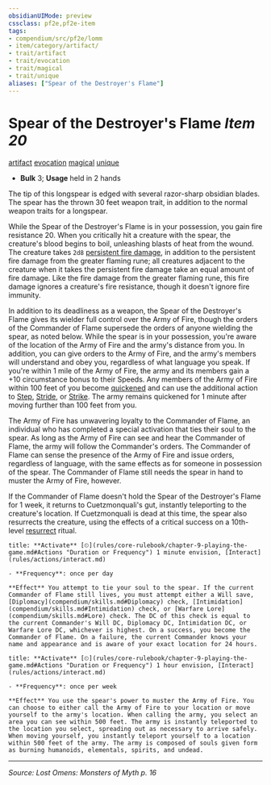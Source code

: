 ```yaml
---
obsidianUIMode: preview
cssclass: pf2e,pf2e-item
tags:
- compendium/src/pf2e/lomm
- item/category/artifact/
- trait/artifact
- trait/evocation
- trait/magical
- trait/unique
aliases: ["Spear of the Destroyer's Flame"]
---
```

# Spear of the Destroyer's Flame *Item 20*  
[artifact](artifact-gmg.md "Artifact Item Trait")  [evocation](evocation.md "Evocation School Trait")  [magical](magical.md "Magical Item Trait")  [unique](unique.md "Unique Rarity Trait")  

- **Bulk** 3; **Usage** held in 2 hands

The tip of this longspear is edged with several razor-sharp obsidian blades. The spear has the thrown 30 feet weapon trait, in addition to the normal weapon traits for a longspear.

While the Spear of the Destroyer's Flame is in your possession, you gain fire resistance 20. When you critically hit a creature with the spear, the creature's blood begins to boil, unleashing blasts of heat from the wound. The creature takes `2d8` [persistent fire damage](conditions.md#Persistent%20Damage), in addition to the persistent fire damage from the greater flaming rune; all creatures adjacent to the creature when it takes the persistent fire damage take an equal amount of fire damage. Like the fire damage from the greater flaming rune, this fire damage ignores a creature's fire resistance, though it doesn't ignore fire immunity.

In addition to its deadliness as a weapon, the Spear of the Destroyer's Flame gives its wielder full control over the Army of Fire, though the orders of the Commander of Flame supersede the orders of anyone wielding the spear, as noted below. While the spear is in your possession, you're aware of the location of the Army of Fire and the army's distance from you. In addition, you can give orders to the Army of Fire, and the army's members will understand and obey you, regardless of what language you speak. If you're within 1 mile of the Army of Fire, the army and its members gain a +10 circumstance bonus to their Speeds. Any members of the Army of Fire within 100 feet of you become [quickened](conditions.md#Quickened) and can use the additional action to [Step](step.md), [Stride](stride.md), or [Strike](strike.md). The army remains quickened for 1 minute after moving further than 100 feet from you.

The Army of Fire has unwavering loyalty to the Commander of Flame, an individual who has completed a special activation that ties their soul to the spear. As long as the Army of Fire can see and hear the Commander of Flame, the army will follow the Commander's orders. The Commander of Flame can sense the presence of the Army of Fire and issue orders, regardless of language, with the same effects as for someone in possession of the spear. The Commander of Flame still needs the spear in hand to muster the Army of Fire, however.

If the Commander of Flame doesn't hold the Spear of the Destroyer's Flame for 1 week, it returns to Cuetzmonquali's gut, instantly teleporting to the creature's location. If Cuetzmonquali is dead at this time, the spear also resurrects the creature, using the effects of a critical success on a 10th-level [resurrect](resurrect.md) ritual.

```ad-embed-ability
title: **Activate** [⏲](rules/core-rulebook/chapter-9-playing-the-game.md#Actions "Duration or Frequency") 1 minute envision, [Interact](rules/actions/interact.md)

- **Frequency**: once per day

**Effect** You attempt to tie your soul to the spear. If the current Commander of Flame still lives, you must attempt either a Will save, [Diplomacy](compendium/skills.md#Diplomacy) check, [Intimidation](compendium/skills.md#Intimidation) check, or [Warfare Lore](compendium/skills.md#Lore) check. The DC of this check is equal to the current Commander's Will DC, Diplomacy DC, Intimidation DC, or Warfare Lore DC, whichever is highest. On a success, you become the Commander of Flame. On a failure, the current Commander knows your name and appearance and is aware of your exact location for 24 hours.
```

```ad-embed-ability
title: **Activate** [⏲](rules/core-rulebook/chapter-9-playing-the-game.md#Actions "Duration or Frequency") 1 hour envision, [Interact](rules/actions/interact.md)

- **Frequency**: once per week

**Effect** You use the spear's power to muster the Army of Fire. You can choose to either call the Army of Fire to your location or move yourself to the army's location. When calling the army, you select an area you can see within 500 feet. The army is instantly teleported to the location you select, spreading out as necessary to arrive safely. When moving yourself, you instantly teleport yourself to a location within 500 feet of the army. The army is composed of souls given form as burning humanoids, elementals, spirits, and undead.
```


---
*Source: Lost Omens: Monsters of Myth p. 16*